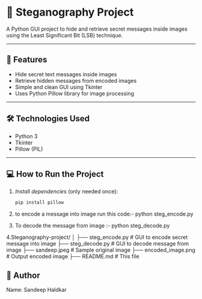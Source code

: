  # 🔐 Steganography Project

A Python GUI project to hide and retrieve secret messages inside images using the Least Significant Bit (LSB) technique.

---

## 📌 Features

- Hide secret text messages inside images
- Retrieve hidden messages from encoded images
- Simple and clean GUI using Tkinter
- Uses Python Pillow library for image processing

---

## 🛠 Technologies Used

- Python 3
- Tkinter
- Pillow (PIL)

---

## 💻 How to Run the Project

1. *Install dependencies* (only needed once):
   ```bash
   pip install pillow

2. to encode a message into image
 run this code:-   python steg_encode.py

3. To decode the message from image  :- python steg_decode.py






4.Steganography-project/
│
├── steg_encode.py       # GUI to encode secret message into image
├── steg_decode.py       # GUI to decode message from image
├── sandeep.jpeg         # Sample original image
├── encoded_image.png    # Output encoded image
├── README.md            # This file


## 👤 Author
Name: Sandeep Haldkar
